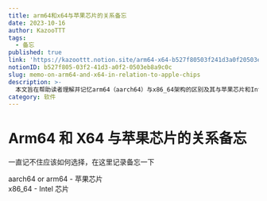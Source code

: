 ```yaml
---
title: arm64和x64与苹果芯片的关系备忘
date: 2023-10-16
author: KazooTTT
tags:
  - 备忘
published: true
link: 'https://kazoottt.notion.site/arm64-x64-b527f80503f241d3a0f20503eb8a9c0c'
notionID: b527f805-03f2-41d3-a0f2-0503eb8a9c0c
slug: memo-on-arm64-and-x64-in-relation-to-apple-chips
description: >-
  本文旨在帮助读者理解并记忆arm64（aarch64）与x86_64架构的区别及其与苹果芯片和Intel芯片的关系。通过简明的记录，指导读者在选择硬件时如何根据芯片类型做出正确的决策。
category: 软件
---
```


# Arm64 和 X64 与苹果芯片的关系备忘

一直记不住应该如何选择，在这里记录备忘一下

aarch64 or arm64 - 苹果芯片  
x86_64 - Intel 芯片
